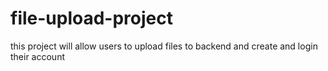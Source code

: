 # file-upload-project
this project will allow users to upload files to backend and create and login  their account 
